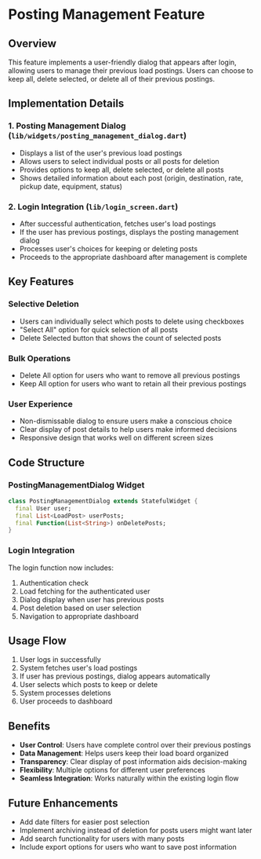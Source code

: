 # Posting Management Feature

## Overview
This feature implements a user-friendly dialog that appears after login, allowing users to manage their previous load postings. Users can choose to keep all, delete selected, or delete all of their previous postings.

## Implementation Details

### 1. Posting Management Dialog (`lib/widgets/posting_management_dialog.dart`)
- Displays a list of the user's previous load postings
- Allows users to select individual posts or all posts for deletion
- Provides options to keep all, delete selected, or delete all posts
- Shows detailed information about each post (origin, destination, rate, pickup date, equipment, status)

### 2. Login Integration (`lib/login_screen.dart`)
- After successful authentication, fetches user's load postings
- If the user has previous postings, displays the posting management dialog
- Processes user's choices for keeping or deleting posts
- Proceeds to the appropriate dashboard after management is complete

## Key Features

### Selective Deletion
- Users can individually select which posts to delete using checkboxes
- "Select All" option for quick selection of all posts
- Delete Selected button that shows the count of selected posts

### Bulk Operations
- Delete All option for users who want to remove all previous postings
- Keep All option for users who want to retain all their previous postings

### User Experience
- Non-dismissable dialog to ensure users make a conscious choice
- Clear display of post details to help users make informed decisions
- Responsive design that works well on different screen sizes

## Code Structure

### PostingManagementDialog Widget
```dart
class PostingManagementDialog extends StatefulWidget {
  final User user;
  final List<LoadPost> userPosts;
  final Function(List<String>) onDeletePosts;
}
```

### Login Integration
The login function now includes:
1. Authentication check
2. Load fetching for the authenticated user
3. Dialog display when user has previous posts
4. Post deletion based on user selection
5. Navigation to appropriate dashboard

## Usage Flow

1. User logs in successfully
2. System fetches user's load postings
3. If user has previous postings, dialog appears automatically
4. User selects which posts to keep or delete
5. System processes deletions
6. User proceeds to dashboard

## Benefits

- **User Control**: Users have complete control over their previous postings
- **Data Management**: Helps users keep their load board organized
- **Transparency**: Clear display of post information aids decision-making
- **Flexibility**: Multiple options for different user preferences
- **Seamless Integration**: Works naturally within the existing login flow

## Future Enhancements

- Add date filters for easier post selection
- Implement archiving instead of deletion for posts users might want later
- Add search functionality for users with many posts
- Include export options for users who want to save post information
